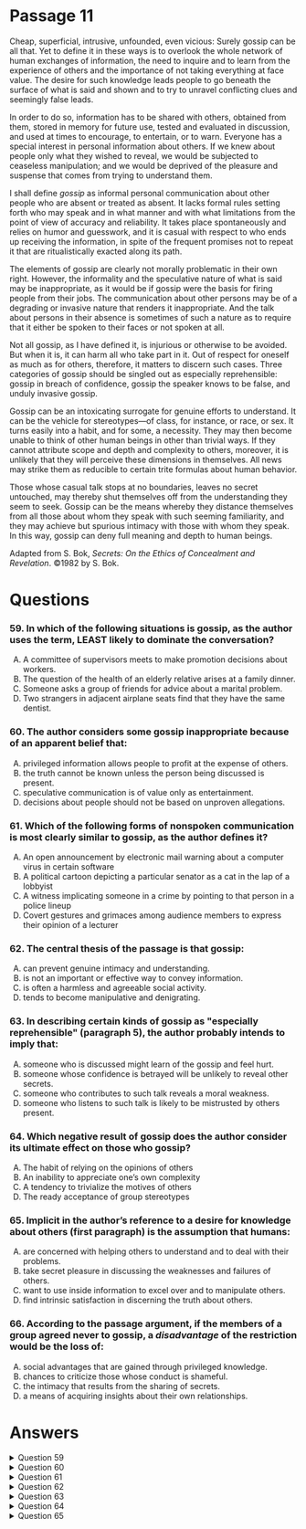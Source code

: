 # Passage 11
Cheap, superficial, intrusive, unfounded, even vicious: Surely gossip can be all that. Yet to define it in these ways is to overlook the whole network of human exchanges of information, the need to inquire and to learn from the experience of others and the importance of not taking everything at face value. The desire for such knowledge leads people to go beneath the surface of what is said and shown and to try to unravel conflicting clues and seemingly false leads.

In order to do so, information has to be shared with others, obtained from them, stored in memory for future use, tested and evaluated in discussion, and used at times to encourage, to entertain, or to warn. Everyone has a special interest in personal information about others. If we knew about people only what they wished to reveal, we would be subjected to ceaseless manipulation; and we would be deprived of the pleasure and suspense that comes from trying to understand them.

I shall define _gossip_ as informal personal communication about other people who are absent or treated as absent. It lacks formal rules setting forth who may speak and in what manner and with what limitations from the point of view of accuracy and reliability. It takes place spontaneously and relies on humor and guesswork, and it is casual with respect to who ends up receiving the information, in spite of the frequent promises not to repeat it that are ritualistically exacted along its path.

The elements of gossip are clearly not morally problematic in their own right. However, the informality and the speculative nature of what is said may be inappropriate, as it would be if gossip were the basis for firing people from their jobs. The communication about other persons may be of a degrading or invasive nature that renders it inappropriate. And the talk about persons in their absence is sometimes of such a nature as to require that it either be spoken to their faces or not spoken at all.

Not all gossip, as I have defined it, is injurious or otherwise to be avoided. But when it is, it can harm all who take part in it. Out of respect for oneself as much as for others, therefore, it matters to discern such cases. Three categories of gossip should be singled out as especially reprehensible: gossip in breach of confidence, gossip the speaker knows to be false, and unduly invasive gossip.

Gossip can be an intoxicating surrogate for genuine efforts to understand. It can be the vehicle for stereotypes—of class, for instance, or race, or sex. It turns easily into a habit, and for some, a necessity. They may then become unable to think of other human beings in other than trivial ways. If they cannot attribute scope and depth and complexity to others, moreover, it is unlikely that they will perceive these dimensions in themselves. All news may strike them as reducible to certain trite formulas about human behavior.

Those whose casual talk stops at no boundaries, leaves no secret untouched, may thereby shut themselves off from the understanding they seem to seek. Gossip can be the means whereby they distance themselves from all those about whom they speak with such seeming familiarity, and they may achieve but spurious intimacy with those with whom they speak. In this way, gossip can deny full meaning and depth to human beings.

Adapted from S. Bok, _Secrets: On the Ethics of Concealment and Revelation_. ©1982 by S. Bok.

# Questions
### 59. In which of the following situations is gossip, as the author uses the term, LEAST likely to dominate the conversation?
<ol type="A">
  <li>A committee of supervisors meets to make promotion decisions about workers.</li>
  <li>The question of the health of an elderly relative arises at a family dinner.</li>
  <li>Someone asks a group of friends for advice about a marital problem.</li>
  <li>Two strangers in adjacent airplane seats find that they have the same dentist.</li>
</ol>

### 60. The author considers some gossip inappropriate because of an apparent belief that:
<ol type="A">
  <li>privileged information allows people to profit at the expense of others.</li>
  <li>the truth cannot be known unless the person being discussed is present.</li>
  <li>speculative communication is of value only as entertainment.</li>
  <li>decisions about people should not be based on unproven allegations.</li>
</ol>

### 61. Which of the following forms of nonspoken communication is most clearly similar to gossip, as the author defines it?
<ol type="A">
  <li>An open announcement by electronic mail warning about a computer virus in certain software</li>
  <li>A political cartoon depicting a particular senator as a cat in the lap of a lobbyist</li>
  <li>A witness implicating someone in a crime by pointing to that person in a police lineup</li>
  <li>Covert gestures and grimaces among audience members to express their opinion of a lecturer</li>
</ol>

### 62. The central thesis of the passage is that gossip:
<ol type="A">
  <li>can prevent genuine intimacy and understanding.</li>
  <li>is not an important or effective way to convey information.</li>
  <li>is often a harmless and agreeable social activity.</li>
  <li>tends to become manipulative and denigrating.</li>
</ol>

### 63. In describing certain kinds of gossip as "especially reprehensible" (paragraph 5), the author probably intends to imply that:
<ol type="A">
  <li>someone who is discussed might learn of the gossip and feel hurt.</li>
  <li>someone whose confidence is betrayed will be unlikely to reveal other secrets.</li>
  <li>someone who contributes to such talk reveals a moral weakness.</li>
  <li>someone who listens to such talk is likely to be mistrusted by others present.</li>
</ol>

### 64. Which negative result of gossip does the author consider its ultimate effect on those who gossip?
<ol type="A">
  <li>The habit of relying on the opinions of others</li>
  <li>An inability to appreciate one’s own complexity</li>
  <li>A tendency to trivialize the motives of others</li>
  <li>The ready acceptance of group stereotypes</li>
</ol>

### 65. Implicit in the author’s reference to a desire for knowledge about others (first paragraph) is the assumption that humans:
<ol type="A">
  <li>are concerned with helping others to understand and to deal with their problems.</li>
  <li>take secret pleasure in discussing the weaknesses and failures of others.</li>
  <li>want to use inside information to excel over and to manipulate others.</li>
  <li>find intrinsic satisfaction in discerning the truth about others.</li>
</ol>

### 66. According to the passage argument, if the members of a group agreed never to gossip, a _disadvantage_ of the restriction would be the loss of:
<ol type="A">
  <li>social advantages that are gained through privileged knowledge.</li>
  <li>chances to criticize those whose conduct is shameful.</li>
  <li>the intimacy that results from the sharing of secrets.</li>
  <li>a means of acquiring insights about their own relationships.</li>
</ol>

# Answers
<details>
  <summary>Question 59</summary>
  <b>The solution is A</b>: A committee of supervisors meets to make promotion decisions about workers.

  <br><br>
  <b>Item Rationale:</b><br>
  This is a Reasoning Beyond the Text question because it asks you to apply what you have learned from the passage to a situation outside of the passage.
  
  <br><br>
  <b>Option Rationale:</b><br>
  Option A: A committee of supervisors meets to make promotion decisions about workers.
<br>
Correct. This option describes a situation that is formal, planned, and likely to have some "formal rules setting forth who may speak and in what manner and with what limitations from the point of view of accuracy and reliability" (paragraph 3) Each element clearly distinguishes the meeting from situations that promote gossip, as the author describes these situations, so it is unlikely that gossip will occur during the meeting.
<br><br>
Option B: The question of the health of an elderly relative arises at a family dinner.
<br>
Incorrect. There is nothing in this description that precludes gossip; in fact, because it is a spontaneous and informal discussion without formal rules about someone who is likely absent—four elements of gossip as it is defined in the passage (paragraph 3)—it is plausible that gossip will occur.
<br><br>
Option C: Someone asks a group of friends for advice about a marital problem.
<br>
Incorrect. There is nothing in this description that precludes gossip. It is an informal discussion without formal rules that may well be spontaneous and concerns someone who is presumably absent (the spouse of the person asking for advice). Because these are the four elements of gossip as it is defined in the passage (paragraph 3), it is plausible that gossip will occur.
<br><br>
Option D: Two strangers in adjacent airplane seats find that they have the same dentist.
<br>
Incorrect. There is nothing in this description that precludes gossip; it is an informal and spontaneous discussion and to some extent about someone who is absent (the dentist is presumably not on the plane). As three elements of gossip as it is defined in paragraph 3 are present, it is plausible that gossip will occur.

</details>

<details>
  <summary>Question 60</summary>
  <b>The solution is D</b>: decisions about people should not be based on unproven allegations.

  <br><br>
  <b>Item Rationale:</b><br>
  This is a Reasoning Within the Text question because it asks you to identify the assumptions or implied beliefs of the author, which affect his or her argument.
  
  <br><br>
  <b>Option Rationale:</b><br>
  Option A: privileged information allows people to profit at the expense of others.
<br>
Incorrect. The author defines gossip as by definition as “about people who are absent or treated as absent” (paragraph 3), and as the author defends the informational value of gossip in at least some circumstances, there is no implication that “truth” depends on the presence of the person being discussed.
<br><br>
Option B: the truth cannot be known unless the person being discussed is present.
<br>
Incorrect. This option is not supported by the passage.
<br><br>
Option C: speculative communication is of value only as entertainment.
<br>
Incorrect. In the first paragraph, the author defends the value of some gossip: “To define [gossip] in [only negative] ways is to overlook the whole network of human exchanges of information, the need to inquire and to learn from the experience of others and the importance of not taking everything at face value.” The author goes on to define gossip as inherently speculative: “It takes place spontaneously and relies on humor and guesswork” (paragraph 3, emphasis added). So, as the author defends the informational purpose of some gossip and gossip is speculative by definition, she does not suggest that speculative communication is only for entertainment value.
<br><br>
Option D: decisions about people should not be based on unproven allegations.
<br>
Correct. "…the informality and the speculative nature of what is said may be inappropriate, as it would be if gossip were the basis for firing people from their jobs" (paragraph 4) indicates that the author believes that decisions about people should not be based on unproven allegations.

</details>

<details>
  <summary>Question 61</summary>
  <b>The solution is D</b>: Covert gestures and grimaces among audience members to express their opinion of a lecturer

  <br><br>
  <b>Item Rationale:</b><br>
  This is a Reasoning Beyond the Text question; it asks you to apply the author’s arguments to assess which scenario (not described in the passage) is most analogous to the passage argument.
  
  <br><br>
  <b>Option Rationale:</b><br>
  Option A: An open announcement by electronic mail warning about a computer virus in certain software
<br>
Incorrect. The passage indicates that spontaneity is one of the elements of gossip (paragraph 3), and this option does not describe a spontaneous communication.
<br><br>
Option B: A political cartoon depicting a particular senator as a cat in the lap of a lobbyist
<br>
Incorrect. The passage indicates that spontaneity and informality are two of the elements of gossip (paragraph 3), and this option describes a communication that is neither spontaneous nor informal.
<br><br>
Option C: A witness implicating someone in a crime by pointing to that person in a police lineup
<br>
Incorrect. The passage describes gossip as lacking "formal rules setting forth who may speak and in what manner and with what limits from the point of view of accuracy and reliability" (paragraph 3); the situation described in this option surely does not lack such rules.
<br><br>
Option D: Covert gestures and grimaces among audience members to express their opinion of a lecturer
<br>
Correct. The communication described in this option is informal and casual, and the lecturer is treated as absent, all of which are elements of gossip according to the passage author (paragraph 3).

</details>

<details>
  <summary>Question 62</summary>
  <b>The solution is A</b>: can prevent genuine intimacy and understanding.

  <br><br>
  <b>Item Rationale:</b><br>
  This is a Comprehension question, which asks you to recognize the author’s central argument or purpose in the passage.
  
  <br><br>
  <b>Option Rationale:</b><br>
  Option A: can prevent genuine intimacy and understanding.
<br>
  Correct. The passage says gossip can be "an intoxicating <i>surrogate</i> for genuine efforts to understand" (paragraph 6). It also says gossip can be "the vehicle for stereotypes" and some people "may then become unable to think of other human beings in other than trivial ways" (paragraph 6). These points are elaborated upon with mention of people who gossip shutting themselves off from the understanding they seem to seek…" and a conclusion of, "they may achieve but spurious intimacy…. In this way, gossip can deny full meaning and depth to human beings" (final paragraph).
<br><br>
Option B: is not an important or effective way to convey information.
<br>
Incorrect. The first two paragraphs imply the contrary.
<br><br>
Option C: is often a harmless and agreeable social activity.
<br>
Incorrect. Although the author concedes that "Not all gossip…is injurious" (paragraph 5), there is no support for "often"; furthermore, whether gossip is or isn't injurious is not the central thesis of the passage, as it is addressed only in paragraph 5.
<br><br>
Option D: tends to become manipulative and denigrating.
<br>
Incorrect. That gossip may be "degrading" is mentioned in paragraph 4, but there is no support in the passage for the claim that it "tends to" be; furthermore, this is not the main thesis of the passage, which is presented mostly in paragraph 6 and the final paragraph.

</details>

<details>
  <summary>Question 63</summary>
  <b>The solution is C</b>: someone who contributes to such talk reveals a moral weakness.

  <br><br>
  <b>Item Rationale:</b><br>
  This is a Comprehension question because it asks you to understand the implications or connotations of a specific phrase of the author’s, in the context in which it is used in the passage.
  
  <br><br>
  <b>Option Rationale:</b><br>
  Option A: someone who is discussed might learn of the gossip and feel hurt.
<br>
Incorrect. Although the author clearly identifies injury and harm that can result from gossip, the reason for mentioning “reprehensible” kinds of gossip is not what is described in this option, partly because the author doesn't mention such discovery, partly because the harm is not dependent on such discovery, and partly because the author says injurious gossip can harm "all who take part in it" (paragraph 5), rather than just the person discussed.
<br><br>
Option B: someone whose confidence is betrayed will be unlikely to reveal other secrets.
<br>
Incorrect. There is no mention of this in the passage.
<br><br>
Option C: someone who contributes to such talk reveals a moral weakness.
<br>
Correct. The author writes: “Three categories of gossip should be singled out as especially reprehensible: gossip in breach of confidence, gossip the speaker knows to be false, and unduly invasive gossip” (paragraph 5). All three examples implicate morality: breaking a promise, lying, and violating another's right to privacy.
<br><br>
Option D: someone who listens to such talk is likely to be mistrusted by others present.
<br>
Incorrect. The author does not imply this description of gossip in the passage.

</details>

<details>
  <summary>Question 64</summary>
  <b>The solution is B</b>: An inability to appreciate one’s own complexity

  <br><br>
  <b>Item Rationale:</b><br>
  This is a Reasoning Within the Text question because it requires you to evaluate the relative importance of the author’s several critiques of gossip and to judge the priority the author puts on each of these, in order to recognize the author’s most important concern.
  
  <br><br>
  <b>Option Rationale:</b><br>
  Option A: The habit of relying on the opinions of others
<br>
Incorrect. This is not mentioned in the passage.
<br><br>
Option B: An inability to appreciate one’s own complexity
<br>
Correct. "If [people] cannot attribute scope and depth and complexity to others, moreover, it is unlikely that they will perceive these dimensions in themselves" (paragraph 6); that the author considers this the “ultimate effect” of gossip is supported by its placement in the penultimate paragraph and its elaboration in the final, concluding paragraph. Further, this is a broad, sweeping moral condemnation—the author’s claim that those who gossip will fail to understand themselves and their motives—and is not an obvious or local consequence of such behavior.
<br><br>
Option C: A tendency to trivialize the motives of others
<br>
Incorrect. The author identifies as a consequence of gossip the inability to think of other human beings "in other than trivial ways" (paragraph 6), which is not the same as—or limited to--trivializing the motives of others.
<br><br>
Option D: The ready acceptance of group stereotypes
<br>
Incorrect. The author says that gossip can be "the vehicle for stereotypes" (paragraph 6), but does not say, or imply, that its “ultimate effect” is the ready acceptance of such stereotypes.

</details>

<details>
  <summary>Question 65</summary>
  <b>The solution is D</b>: find intrinsic satisfaction in discerning the truth about others.

  <br><br>
  <b>Item Rationale:</b><br>
  This is a Comprehension question, which asks you to read closely a claim made by the author to identify an assumption that is implicit in that claim—an assumption that the author implicitly signals, in other words.
  
  <br><br>
  <b>Option Rationale:</b><br>
  Option A: are concerned with helping others to understand and to deal with their problems.
<br>
Incorrect. The closest the author comes to assuming this is the reference to using information "at times" (paragraph 2) in order "to warn" (paragraph 2); it is certainly not implicit in the reference to a desire for knowledge, since so many other uses of knowledge are mentioned in the passage.
<br><br>
Option B: take secret pleasure in discussing the weaknesses and failures of others.
<br>
Incorrect. This is not supported by the passage.
<br><br>
Option C: want to use inside information to excel over and to manipulate others.
<br>
Incorrect. The author does not imply such specifically selfish motives to those who gossip.
<br><br>
Option D: find intrinsic satisfaction in discerning the truth about others.
<br>
Correct. This is supported by the claim that we do have a desire for knowledge that leads us to "go beneath the surface of what is said and shown and to try to unravel conflicting clues and seemingly false leads" (first paragraph), along with the claim that "If we knew about people only what they wished to reveal…we would be deprived of <i>the pleasure</i>…that comes from trying to understand them" (paragraph 2). The first quotation supports the assumption that the desire is intrinsic, and the second supports the suggestion that it is satisfying.

</details>
